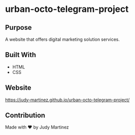 # urban-octo-telegram-project

## Purpose
A website that offers digital marketing solution services.

## Built With
* HTML
* CSS

## Website
https://judy-martinez.github.io/urban-octo-telegram-project/

## Contribution
Made with ❤️ by Judy Martinez

